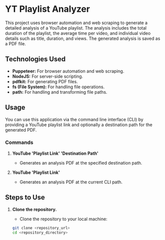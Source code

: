 # YT Playlist Analyzer

This project uses browser automation and web scraping to generate a detailed analysis of a YouTube playlist. The analysis includes the total duration of the playlist, the average time per video, and individual video details such as title, duration, and views. The generated analysis is saved as a PDF file.

## Technologies Used
- **Puppeteer:** For browser automation and web scraping.
- **NodeJS:** For server-side scripting.
- **pdfkit:** For generating PDF files.
- **fs (File System):** For handling file operations.
- **path:** For handling and transforming file paths.

## Usage
You can use this application via the command line interface (CLI) by providing a YouTube playlist link and optionally a destination path for the generated PDF.

### Commands
1. **YouTube 'Playlist Link' 'Destination Path'**
   - Generates an analysis PDF at the specified destination path.
   
2. **YouTube 'Playlist Link'**
   - Generates an analysis PDF at the current CLI path.

## Steps to Use

1. **Clone the repository.**
   - Clone the repository to your local machine:
   
   ```bash
   git clone <repository_url>
   cd <repository_directory>
